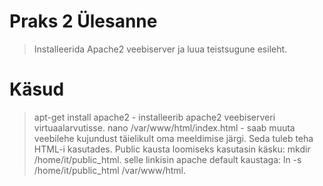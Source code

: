 # Praks 2 Ülesanne
> Installeerida Apache2 veebiserver ja luua teistsugune esileht.
# Käsud
> apt-get install apache2 - installeerib apache2 veebiserveri virtuaalarvutisse.
> nano /var/www/html/index.html - saab muuta veebilehe kujundust täielikult oma meeldimise järgi. Seda tuleb teha HTML-i kasutades.
> Public kausta loomiseks kasutasin käsku: mkdir /home/it/public_html.
> selle linkisin apache default kaustaga: ln -s /home/it/public_html /var/www/html.


